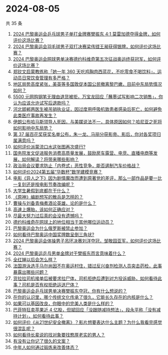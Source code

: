 # 2024-08-05

共 35 条

<!-- BEGIN -->
<!-- 最后更新时间 Mon Aug 05 2024 01:00:53 GMT+0800 (China Standard Time) -->

1. [2024 巴黎奥运会乒乓球男子单打金牌赛樊振东 4:1 莫雷加德夺得金牌，如何评价这场比赛？](https://www.zhihu.com/question/663447730)
1. [2024 巴黎奥运会羽毛球男子双打决赛梁伟铿王昶获得银牌，如何评价这场比赛？](https://www.zhihu.com/question/663453189)
1. [2024 巴黎奥运会网球男单决赛德约科维奇第五次征战奥运终获冠军，如何评价这场比赛？](https://www.zhihu.com/question/663448864)
1. [郑钦文启蒙教练称「她一年 360 天吃鸡胸肉西蓝花，不吃零食不喝饮料」，运动员日常饮食管理有多严格？](https://www.zhihu.com/question/663414544)
1. [地区局势高度紧张，美英等多国敦促本国公民撤离黎巴嫩，目前中东局势情况如何？](https://www.zhihu.com/question/663425075)
1. [5500 元网购钢笔无理由退货被拒，万宝龙回应「蘸墨试写影响二次销售」，你认为应该允许试写后退款吗？](https://www.zhihu.com/question/663245777)
1. [河北邯郸两医生被吊销执业证，因过度用呼吸机致患者感染后死亡，如何避免此类医疗事故再发生？](https://www.zhihu.com/question/663410537)
1. [伊朗公布哈马斯领导人死因，与美媒说法不一，具体原因如何？哈尼亚之死将如何影响中东局势？](https://www.zhihu.com/question/663421115)
1. [第 37 届百花奖获奖名单公布，朱一龙、马丽分获影帝、影后，你对各奖项归属满意吗？](https://www.zhihu.com/question/663446507)
1. [如何评价派蒙流口水这张图再次盛行?](https://www.zhihu.com/question/662998760)
1. [国务院发文促进服务消费高质量发展，鼓励房车露营、电竞、直播电商等发展，如何解读？将带来哪些影响？](https://www.zhihu.com/question/663364422)
1. [政治局会议要求防止「内卷式」恶性竞争，能否遏制汽车价格战？](https://www.zhihu.com/question/663061453)
1. [如何评价2024第五届“华数杯”数学建模竞赛？](https://www.zhihu.com/question/663409282)
1. [电影《异人之下》因为剧情魔改而遭到原著党的差评，那么一部作品是要一比一复刻还是按电影节奏改编呢？](https://www.zhihu.com/question/662755030)
1. [大学生暑假到底都在干什么？](https://www.zhihu.com/question/663195442)
1. [《原神》编剧想写的散兵是怎样的？](https://www.zhihu.com/question/663366660)
1. [曹操与刘备青梅煮酒论英雄，论的是什么？](https://www.zhihu.com/question/661328034)
1. [高速上爆胎，该如何正确应对？](https://www.zhihu.com/question/638964921)
1. [尽最大努力过后真的会没有遗憾吗？](https://www.zhihu.com/question/663376083)
1. [德约科维奇在网球上的地位相当于其他哪位运动员？](https://www.zhihu.com/question/662027969)
1. [巴黎奥运会为什么俄罗斯被禁止参加？](https://www.zhihu.com/question/663292031)
1. [如何看待巴黎奥运中国奖牌数呈倒三角状?](https://www.zhihu.com/question/663247446)
1. [2024 巴黎奥运会体操男子吊环决赛刘洋夺冠，邹敬园亚军，如何评价这场比赛？](https://www.zhihu.com/question/663450769)
1. [2024 巴黎奥运乒乓男单金牌对于樊振东而言意味着什么？](https://www.zhihu.com/question/663450262)
1. [全红婵以后会怎么样？](https://www.zhihu.com/question/477732195)
1. [法国游泳选手马尔尚因不在奥运村住，错过反兴奋剂检测人员突击药检，此事暴露出哪些问题？](https://www.zhihu.com/question/663416496)
1. [货拉拉司机接单后被要求拉尸体，司机拒绝后遭到对方投诉威胁，如何看待此事？司机是否有权拒绝运送尸体？](https://www.zhihu.com/question/663333554)
1. [巴黎奥运会乒乓球男单决赛樊振东夺冠，你有什么想说的？](https://www.zhihu.com/question/663450204)
1. [在你的认识里，哪个传统文化传承了很久，它能长久存在的内核是什么？](https://www.zhihu.com/question/661066818)
1. [如果可以基因改良，你眼中的完美人类是什么样的？](https://www.zhihu.com/question/41434084)
1. [巴菲特狂卖苹果近 4 亿股，但斌回应「没跟随减持想法」，段永平称「没有减持计划」，如何看待此事？](https://www.zhihu.com/question/663416330)
1. [如何评价《从21世纪安全撤离》？影片想要表达什么主题？为什么我看完感觉很混乱呢？](https://www.zhihu.com/question/662880451)
1. [如何看待长辈说的找对象要找憨厚老实的男人？](https://www.zhihu.com/question/333902766)
1. [有没有让你记了很久的文案？](https://www.zhihu.com/question/662803200)
1. [中年人如何通过锻炼来改善体态？](https://www.zhihu.com/question/638563275)

<!-- END -->
